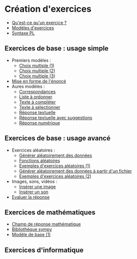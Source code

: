 # Création d'exercices

* [Qu'est-ce qu'un exercice ?](intro.md)
* [Modèles d'exercices](modeles.md)
* [Syntaxe PL](syntaxe_pl.md)

## Exercices de base : usage simple

* Premiers modèles :
    * [Choix multiple (1)](radio.md)
    * [Choix multiple (2)](checkbox.md)
    * [Choix multiple (3)](checkbox_rw.md)
* [Mise en forme de l'énoncé](question_markdown.md)
* Aures modèles :
    * [Correspondances](matchlist.md)
    * [Liste à ordonner](sortlist.md)
    * [Texte à compléter](filltext.md)
    * [Texte à sélectionner](seltext.md)
    * [Réponse textuelle](input.md)
    * [Réponse textuelle avec suggestions](inputselect.md)
    * [Réponse numérique](numeric.md)

## Exercices de base : usage avancé

* Exercices aléatoires :
    * [Générer aléatoirement des données](before.md)
    * [Fonctions aléatoires](random.md)
    * [Exemples d'exercices aléatoires (1)](random_exo.md)
    * [Générer aléatoirement des données à partir d'un fichier](csv.md)
    * [Exemples d'exercices aléatoires (2)](csv_exo.md)
* Images, sons, vidéos :
    * [Insérer une image](image.md)
    * [Insérer un son](son.md)
* [Evaluer la réponse](evaluator.md)

## Exercices de mathématiques

* [Champ de réponse mathématique](mathinput.md)
* [Bibliothèque sympy](sympy.md)
* [Modèle de base (1)](mathexpr.md)

## Exercices d'informatique
